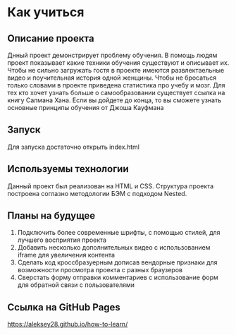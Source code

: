 # Как учиться

## Описание проекта

Днный проект демонстрирует проблему обучения. В помощь людям проект показывает какие техники обучения существуют и описывает их. Чтобы не сильно загружать гостя в проекте имеются развлектаельные видео и поучительная история одной женщины.
Чтобы не бросаться только словами в проекте приведена статистика про учебу и мозг.
Для тех кто хочет узнать больше о самообразовании существует ссылка на книгу Салмана Хана.
Если вы дойдете до конца, то вы сможете узнать основные принципы обучения от Джоша Кауфмана

## Запуск
Для запуска достаточно открыть index.html

## Используемы технологии

Данный проект был реализован на HTML и CSS. Структура проекта построена соглазно методологии БЭМ с подходом Nested.

## Планы на будущее

1. Подключить более современные шрифты, с помощью стилей, для лучшего восприятия проекта
2. Добавить несколько дополнительных видео с использованием iframe для увеличения контента
3. Сделать код кроссбразуерным дописав вендорные признаки для возможности просмотра проекта с разных браузеров
4. Сверстать форму отправки комментариев с использование форм для обратной связи с пользователями

## Ссылка на GitHub Pages

https://aleksey28.github.io/how-to-learn/
